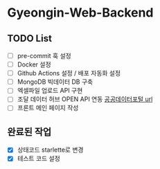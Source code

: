 # Gyeongin-Web-Backend

## TODO List

- [ ] pre-commit 훅 설정
- [ ] Docker 설정
- [ ] Github Actions 설정 / 배포 자동화 설정
- [ ] MongoDB 빅데이터 DB 구축
- [ ] 엑셀파일 업로드 API 구현
- [ ] 조달 데이터 허브 OPEN API 연동 [공공데이터포털 url](https://www.data.go.kr/data/15058815/openapi.do#tab_layer_detail_function)
- [ ] 프론트 메인 페이지 작성

## 완료된 작업

- [x] 상태코드 starlette로 변경
- [x] 테스트 코드 설정
